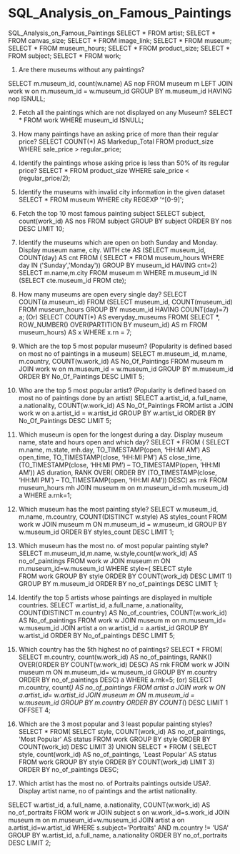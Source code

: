 # SQL_Analysis_on_Famous_Paintings
SQL_Analysis_on_Famous_Paintings
SELECT * FROM artist;
SELECT * FROM canvas_size;
SELECT * FROM image_link;
SELECT * FROM museum;
SELECT * FROM museum_hours;
SELECT * FROM product_size;
SELECT * FROM subject;
SELECT * FROM work;

1.	Are there museums without any paintings?

SELECT m.museum_id, count(w.name) AS nop 
FROM museum m 
LEFT JOIN work w on m.museum_id = w.museum_id
GROUP BY m.museum_id
HAVING nop ISNULL;

2.	Fetch all the paintings which are not displayed on any Museum?
SELECT *
FROM work 
WHERE museum_id ISNULL;
3.	 How many paintings have an asking price of more than their regular price?
SELECT COUNT(*) AS Markedup_Total 
FROM product_size 
WHERE sale_price > regular_price;

4.	Identify the paintings whose asking price is less than 50% of its regular price?
SELECT *
FROM product_size 
WHERE sale_price < (regular_price/2);

5.	Identify the museums with invalid city information in the given dataset
SELECT *
FROM museum
WHERE city REGEXP '^[0-9]';

6.	 Fetch the top 10 most famous painting subject
SELECT subject, count(work_id) AS nos
FROM subject
GROUP BY subject
ORDER BY nos DESC
LIMIT 10;
7.	 Identify the museums which are open on both Sunday and Monday. Display museum name, city.
WITH cte AS
(SELECT museum_id, COUNT(day) AS cnt 
FROM (
SELECT * FROM museum_hours 
WHERE day IN ('Sunday','Monday'))
GROUP BY museum_id 
HAVING cnt=2)
SELECT m.name,m.city FROM museum m 
WHERE m.museum_id IN 
(SELECT cte.museum_id FROM cte);

8.	 How many museums are open every single day?
SELECT COUNT(a.museum_id) FROM 
(SELECT museum_id, COUNT(museum_id) FROM museum_hours
GROUP BY museum_id HAVING COUNT(day)=7) a;
(Or)
SELECT  COUNT(*) AS everyday_museums
FROM(
SELECT *,  ROW_NUMBER() OVER(PARTITION BY museum_id) AS rn
  	FROM museum_hours) AS x
  WHERE x.rn = 7;

9.	Which are the top 5 most popular museum? (Popularity is defined based on most no of paintings in a museum)
SELECT m.museum_id, m.name, m.country,
COUNT(w.work_id) AS No_Of_Paintings 
FROM museum m
JOIN work w on m.museum_id = w.museum_id
GROUP BY m.museum_id 
ORDER BY No_Of_Paintings DESC
LIMIT 5;

10.	 Who are the top 5 most popular artist? (Popularity is defined based on most no of paintings done by an artist)
SELECT a.artist_id, a.full_name, a.nationality, 
COUNT(w.work_id) AS No_Of_Paintings
FROM artist a 
JOIN work w on a.artist_id = w.artist_id
GROUP BY w.artist_id
ORDER BY No_Of_Paintings DESC
LIMIT 5;

11.	 Which museum is open for the longest during a day. Display museum name, state and hours open and which day?
SELECT * FROM (
	SELECT m.name, m.state, mh.day,
		TO_TIMESTAMP(open, ‘HH:MI AM’) AS open_time,
		TO_TIMESTAMP(close, ‘HH:MI PM’) AS close_time,
		(TO_TIMESTAMP(close, ‘HH:MI PM’) – 
TO_TIMESTAMP(open, ‘HH:MI AM’)) AS duration, 
RANK OVER( ORDER BY (TO_TIMESTAMP(close, ‘HH:MI PM’) – 
TO_TIMESTAMP(open, ‘HH:MI AM’)) DESC) as rnk
FROM museum_hours mh
JOIN museum m on m.museum_id=mh.museum_id) a
WHERE a.rnk=1;

12.	Which museum has the most painting style?
SELECT w.museum_id, m.name, m.country, 
COUNT(DISTINCT w.style) AS styles_count 
FROM work w 
JOIN museum m ON m.museum_id = w.museum_id
GROUP BY w.museum_id
ORDER BY styles_count DESC
LIMIT 1;


13.	Which museum has the most no. of most popular painting style?
SELECT m.museum_id,m.name, w.style,count(w.work_id) AS no_of_paintings
FROM work w 
JOIN museum m ON m.museum_id=w.museum_id
WHERE style=(
	SELECT style  
	FROM work GROUP BY style
	ORDER BY COUNT(work_id) DESC LIMIT 1)
GROUP BY m.museum_id
ORDER BY no_of_paintings DESC
LIMIT 1;

14.	 Identify the top 5 artists whose paintings are displayed in multiple countries.
SELECT w.artist_id, a.full_name, a.nationality, 
	COUNT(DISTINCT m.country) AS No_of_countries, 
	COUNT(w.work_id) AS No_of_paintings 
FROM work w 
JOIN museum m on m.museum_id= w.museum_id
JOIN artist a on w.artist_id = a.artist_id
GROUP BY w.artist_id
ORDER BY No_of_paintings DESC
LIMIT 5;


15.	 Which country has the 5th highest no of paintings?
SELECT * FROM(
SELECT m.country, count(w.work_id) AS no_of_paintings, 
RANK() OVER(ORDER BY COUNT(w.work_id) DESC) AS rnk 
FROM work w
JOIN museum m ON m.museum_id= w.museum_id
GROUP BY m.country
ORDER BY no_of_paintings DESC) a 
WHERE a.rnk=5;
(or)
SELECT m.country, count(*) AS no_of_paintings
FROM artist a
JOIN work w ON a.artist_id= w.artist_id
JOIN museum m ON m.museum_id = w.museum_id
GROUP BY m.country
ORDER BY COUNT(*) DESC
LIMIT 1
OFFSET 4;

16.	Which are the 3 most popular and 3 least popular painting styles?
SELECT * FROM(
	SELECT style, COUNT(work_id) AS no_of_paintings,
 'Most Popular' AS status 
	FROM work 
	GROUP BY style
	ORDER BY COUNT(work_id) DESC
	LIMIT 3)
UNION 
SELECT * FROM (
	SELECT style, count(work_id) AS no_of_paintings,
 'Least Popular' AS status
	FROM work 
	GROUP BY style
	ORDER BY COUNT(work_id)
	LIMIT 3)
ORDER BY no_of_paintings DESC;

17.	 Which artist has the most no. of Portraits paintings outside USA?. Display artist name, no of paintings and the artist nationality.

SELECT w.artist_id, a.full_name, a.nationality, 
COUNT(w.work_id) AS no_of_portraits 
FROM work w 
JOIN subject s on w.work_id=s.work_id
JOIN museum m on m.museum_id=w.museum_id
JOIN artist a on a.artist_id=w.artist_id
WHERE s.subject='Portraits' AND m.country != 'USA'
GROUP BY w.artist_id, a.full_name, a.nationality
ORDER BY no_of_portraits DESC
LIMIT 2;


